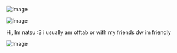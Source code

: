 ![Image](https://github.com/user-attachments/assets/43b93944-0579-4bf1-9327-89bd95f84a9d)

![Image](https://github.com/user-attachments/assets/295de139-aed7-4d37-b4a8-06752b385b17)
     
Hi, Im natsu :3
  i usually am offtab or with my 
    friends dw im friendly 

![Image](https://github.com/user-attachments/assets/3d100e46-8085-4165-afcf-19f8bffcbe67)
